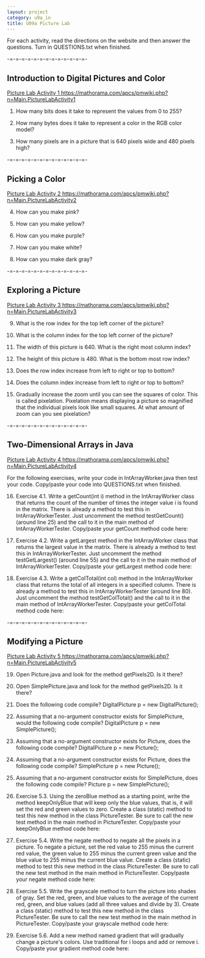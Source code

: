 ```yaml
---
layout: project
category: u9a_in
title: U09a Picture Lab
---
```




For each activity, read the directions on the website and then answer the questions. Turn in QUESTIONS.txt when finished.

-=-=-=-=-=-=-=-=-=-=-=-=-=-

## Introduction to Digital Pictures and Color

[ Picture Lab Activity 1 https://mathorama.com/apcs/pmwiki.php?n=Main.PictureLabActivity1 ]( https://mathorama.com/apcs/pmwiki.php?n=Main.PictureLabActivity1 ) 

1. How many bits does it take to represent the values from 0 to 255?

2. How many bytes does it take to represent a color in the RGB color model?

3. How many pixels are in a picture that is 640 pixels wide and 480 pixels high?

-=-=-=-=-=-=-=-=-=-=-=-=-=-

## Picking a Color

[ Picture Lab Activity 2 https://mathorama.com/apcs/pmwiki.php?n=Main.PictureLabActivity2 ]( https://mathorama.com/apcs/pmwiki.php?n=Main.PictureLabActivity2 ) 

4. How can you make pink?

5. How can you make yellow?

6. How can you make purple?

7. How can you make white?

8. How can you make dark gray?

-=-=-=-=-=-=-=-=-=-=-=-=-=-

## Exploring a Picture

[ Picture Lab Activity 3 https://mathorama.com/apcs/pmwiki.php?n=Main.PictureLabActivity3 ]( https://mathorama.com/apcs/pmwiki.php?n=Main.PictureLabActivity3 ) 

9. What is the row index for the top left corner of the picture?

10. What is the column index for the top left corner of the picture?

11. The width of this picture is 640. What is the right most column index?

12. The height of this picture is 480. What is the bottom most row index?

13. Does the row index increase from left to right or top to bottom?

14. Does the column index increase from left to right or top to bottom?

15. Gradually increase the zoom until you can see the squares of color. This is called pixelation. Pixelation means displaying a picture so magnified that the individual pixels look like small squares. At what amount of zoom can you see pixelation?

-=-=-=-=-=-=-=-=-=-=-=-=-=-

## Two-Dimensional Arrays in Java

[ Picture Lab Activity 4 https://mathorama.com/apcs/pmwiki.php?n=Main.PictureLabActivity4 ]( https://mathorama.com/apcs/pmwiki.php?n=Main.PictureLabActivity4 ) 

For the following exercises, write your code in IntArrayWorker.java then test your code. Copy/paste your code into QUESTIONS.txt when finished.

16. Exercise 4.1. Write a getCount(int i) method in the IntArrayWorker class that returns the count of the number of times the integer value i is found in the matrix. There is already a method to test this in IntArrayWorkerTester. Just uncomment the method testGetCount() (around line 25) and the call to it in the main method of IntArrayWorkerTester. Copy/paste your getCount method code here:


17. Exercise 4.2. Write a getLargest method in the IntArrayWorker class that returns the largest value in the matrix. There is already a method to test this in IntArrayWorkerTester. Just uncomment the method testGetLargest() (around line 55) and the call to it in the main method of IntArrayWorkerTester. Copy/paste your getLargest method code here:


18. Exercise 4.3. Write a getColTotal(int col) method in the IntArrayWorker class that returns the total of all integers in a specified column. There is already a method to test this in IntArrayWorkerTester (around line 80). Just uncomment the method testGetColTotal() and the call to it in the main method of IntArrayWorkerTester. Copy/paste your getColTotal method code here:


-=-=-=-=-=-=-=-=-=-=-=-=-=-

## Modifying a Picture

[ Picture Lab Activity 5 https://mathorama.com/apcs/pmwiki.php?n=Main.PictureLabActivity5 ]( https://mathorama.com/apcs/pmwiki.php?n=Main.PictureLabActivity5 ) 

19. Open Picture.java and look for the method getPixels2D. Is it there?

20. Open SimplePicture.java and look for the method getPixels2D. Is it there?

21. Does the following code compile? DigitalPicture p = new DigitalPicture();

22. Assuming that a no-argument constructor exists for SimplePicture, would the following code compile? DigitalPicture p = new SimplePicture();

23. Assuming that a no-argument constructor exists for Picture, does the following code compile? DigitalPicture p = new Picture();

24. Assuming that a no-argument constructor exists for Picture, does the following code compile? SimplePicture p = new Picture();

25. Assuming that a no-argument constructor exists for SimplePicture, does the following code compile? Picture p = new SimplePicture();


26. Exercise 5.3. Using the zeroBlue method as a starting point, write the method keepOnlyBlue that will keep only the blue values, that is, it will set the red and green values to zero. Create a class (static) method to test this new method in the class PictureTester. Be sure to call the new test method in the main method in PictureTester. Copy/paste your keepOnlyBlue method code here:


27. Exercise 5.4. Write the negate method to negate all the pixels in a picture. To negate a picture, set the red value to 255 minus the current red value, the green value to 255 minus the current green value and the blue value to 255 minus the current blue value. Create a class (static) method to test this new method in the class PictureTester. Be sure to call the new test method in the main method in PictureTester. Copy/paste your negate method code here:


28. Exercise 5.5. Write the grayscale method to turn the picture into shades of gray. Set the red, green, and blue values to the average of the current red, green, and blue values (add all three values and divide by 3). Create a class (static) method to test this new method in the class PictureTester. Be sure to call the new test method in the main method in PictureTester. Copy/paste your grayscale method code here:


29. Exercise 5.6. Add a new method named gradient that will gradually change a picture's colors. Use traditional for i loops and add or remove i. Copy/paste your gradient method code here:



